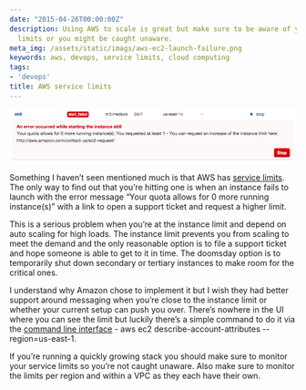 ```yaml
---
date: "2015-04-26T00:00:00Z"
description: Using AWS to scale is great but make sure to be aware of your service
  limits or you might be caught unaware.
meta_img: /assets/static/imags/aws-ec2-launch-failure.png
keywords: aws, devops, service limits, cloud computing
tags:
- 'devops'
title: AWS service limits
---
```



<div class="thumbnail">
  <img src="/image/aws-ec2-launch-failure.png" alt="AWS EC2 launch failure due to service limits" data-width="960" data-height="182" data-layout="responsive" />
</div>

Something I haven’t seen mentioned much is that AWS has <a href="http://docs.aws.amazon.com/general/latest/gr/aws_service_limits.html" target="_blank">service limits</a>. The only way to find out that you’re hitting one is when an instance fails to launch with the error message “Your quota allows for 0 more running instance(s)” with a link to open a support ticket and request a higher limit.

This is a serious problem when you’re at the instance limit and depend on auto scaling for high loads. The instance limit prevents you from scaling to meet the demand and the only reasonable option is to file a support ticket and hope someone is able to get to it in time. The doomsday option is to temporarily shut down secondary or tertiary instances to make room for the critical ones.

I understand why Amazon chose to implement it but I wish they had better support around messaging when you’re close to the instance limit or whether your current setup can push you over. There’s nowhere in the UI where you can see the limit but luckily there’s a simple command to do it via the <a href="http://aws.amazon.com/cli/" target="_blank">command line interface</a> - aws ec2 describe-account-attributes --region=us-east-1.

If you’re running a quickly growing stack you should make sure to monitor your service limits so you’re not caught unaware. Also make sure to monitor the limits per region and within a VPC as they each have their own.

